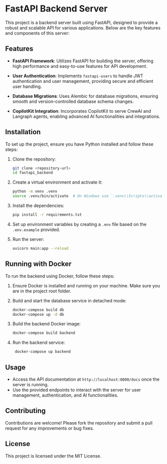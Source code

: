 # FastAPI Backend Server

This project is a backend server built using FastAPI, designed to provide a robust and scalable API for various applications. Below are the key features and components of this server:

## Features

- **FastAPI Framework**: Utilizes FastAPI for building the server, offering high performance and easy-to-use features for API development.

- **User Authentication**: Implements `fastapi-users` to handle JWT authentication and user management, providing secure and efficient user handling.

- **Database Migrations**: Uses Alembic for database migrations, ensuring smooth and version-controlled database schema changes.

- **CopilotKit Integration**: Incorporates CopilotKit to serve CrewAI and Langraph agents, enabling advanced AI functionalities and integrations.

## Installation

To set up the project, ensure you have Python installed and follow these steps:

1. Clone the repository:
   ```bash
   git clone <repository-url>
   cd fastapi_backend
   ```

2. Create a virtual environment and activate it:
   ```bash
   python -m venv .venv
   source .venv/bin/activate  # On Windows use `.venv\\Scripts\\activate`
   ```

3. Install the dependencies:
   ```bash
   pip install -r requirements.txt
   ```

4. Set up environment variables by creating a `.env` file based on the `.env.example` provided.

5. Run the server:
   ```bash
   uvicorn main:app --reload
   ```

## Running with Docker

To run the backend using Docker, follow these steps:

1. Ensure Docker is installed and running on your machine. Make sure you are in the project root folder.

2. Build and start the database service in detached mode:
   ```bash
   docker-compose build db
   docker-compose up -d db
   ```

3. Build the backend Docker image:
   ```bash
   docker-compose build backend
   ```

4. Run the backend service:
   ```bash
    docker-compose up backend
   ```

## Usage

- Access the API documentation at `http://localhost:8000/docs` once the server is running.
- Use the provided endpoints to interact with the server for user management, authentication, and AI functionalities.

## Contributing

Contributions are welcome! Please fork the repository and submit a pull request for any improvements or bug fixes.

## License

This project is licensed under the MIT License.
